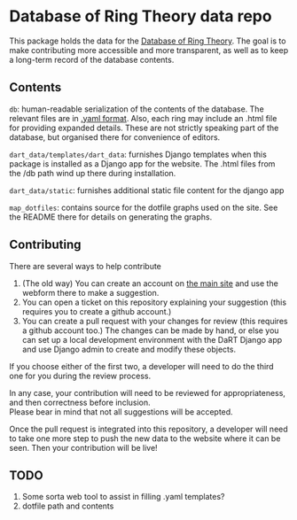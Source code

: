 # Database of Ring Theory data repo

This package holds the data for the [Database of Ring Theory](https://ringtheory.herokuapp.com/).
The goal is to make contributing more accessible and more transparent, as well as to keep a long-term record of 
the database contents.

## Contents
`db`: human-readable serialization of the contents of the database.  The relevant files are in 
[.yaml format](https://en.wikipedia.org/wiki/YAML). Also, each ring may include an .html file for providing expanded 
details. These are not strictly speaking part of the database, but organised there for convenience of editors.

`dart_data/templates/dart_data`: furnishes Django templates when this package is installed as a Django app 
for the website. The .html files from the /db path wind up there during installation.

`dart_data/static`: furnishes additional static file content for the django app

`map_dotfiles`: contains source for the dotfile graphs used on the site. See the README there for details on generating the graphs.

## Contributing

There are several ways to help contribute
1. (The old way) You can create an account on 
   [the main site](https://ringtheory.herokuapp.com/) and use the webform there to make a suggestion.
1. You can open a ticket on this repository explaining your suggestion (this requires you to create a github account.)
1. You can create a pull request with your changes for review (this requires a github account too.)  The changes can be 
made by hand, or else you can set up a local development environment with the DaRT Django app and use Django admin to 
   create and modify these objects.

If you choose either of the first two, a developer will need to do the third one for you during the review process.

In any case, your contribution will need to be reviewed for appropriateness, and then correctness before inclusion.  
Please bear in mind that not all suggestions will be accepted.

Once the pull request is integrated into this repository, a developer will need to take one more step to push the new
data to the website where it can be seen. Then your contribution will be live!


## TODO
1. Some sorta web tool to assist in filling .yaml templates?
1. dotfile path and contents